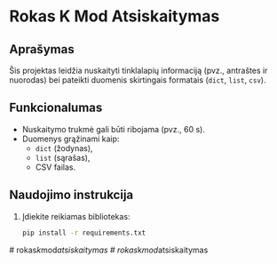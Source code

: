# Rokas K Mod Atsiskaitymas

## Aprašymas
Šis projektas leidžia nuskaityti tinklalapių informaciją (pvz., antraštes ir nuorodas) bei pateikti duomenis skirtingais formatais (`dict`, `list`, `csv`).

## Funkcionalumas
- Nuskaitymo trukmė gali būti ribojama (pvz., 60 s).
- Duomenys grąžinami kaip:
  - `dict` (žodynas),
  - `list` (sąrašas),
  - CSV failas.

## Naudojimo instrukcija
1. Įdiekite reikiamas bibliotekas:
   ```bash
   pip install -r requirements.txt
#   r o k a s _ k _ m o d _ a t s i s k a i t y m a s  
 #   r o k a s _ k _ m o d _ a t s i s k a i t y m a s  
 